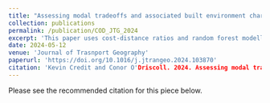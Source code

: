 ```yaml
---
title: "Assessing modal tradeoffs and associated built environment characteristics using a cost-distance framework"
collection: publications
permalink: /publication/COD_JTG_2024
excerpt: 'This paper uses cost-distance ratios and random forest modelling to measure the mobility costs associated with different transportation modes when commuting in the Dublin metropolitan areas.'
date: 2024-05-12
venue: 'Journal of Trasnport Geography'
paperurl: 'https://doi.org/10.1016/j.jtrangeo.2024.103870'
citation: 'Kevin Credit and Conor O'Driscoll. 2024. Assessing modal tradeoffs and associated built environment characteristics using a cost-distance framework. Journal of Transport Geography, 1-19.'
---
```


Please see the recommended citation for this piece below.
